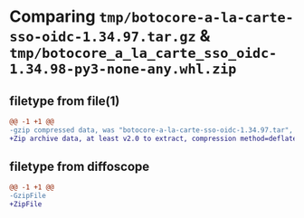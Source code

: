 # Comparing `tmp/botocore-a-la-carte-sso-oidc-1.34.97.tar.gz` & `tmp/botocore_a_la_carte_sso_oidc-1.34.98-py3-none-any.whl.zip`

## filetype from file(1)

```diff
@@ -1 +1 @@
-gzip compressed data, was "botocore-a-la-carte-sso-oidc-1.34.97.tar", last modified: Fri May  3 01:04:58 2024, max compression
+Zip archive data, at least v2.0 to extract, compression method=deflate
```

## filetype from diffoscope

```diff
@@ -1 +1 @@
-GzipFile
+ZipFile
```

